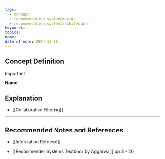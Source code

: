```yaml
---
tags:
  - concept
  - recommendation_system/design
  - recommendation_system/architecture
keywords: 
topics: 
name: 
date of note: 2024-12-08
---
```


## Concept Definition

>[!important]
>**Name**: 



## Explanation


- [[Collaborative Filtering]]


-----------
##  Recommended Notes and References

- [[Information Retrieval]]


- [[Recommender Systems Textbook by Aggarwal]] pp 3 - 20